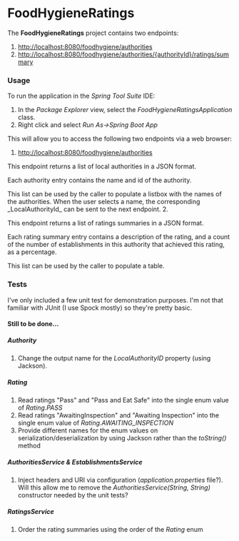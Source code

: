 # FoodHygieneRatings
The __FoodHygieneRatings__ project contains two endpoints:
1. <http://localhost:8080/foodhygiene/authorities>
2. <http://localhost:8080/foodhygiene/authorities/{authorityId}/ratings/summary>

### Usage
To run the application in the _Spring Tool Suite_ IDE:
1. In the _Package Explorer_ view, select the _FoodHygieneRatingsApplication_ class.
2. Right click and select _Run As->Spring Boot App_

This will allow you to access the following two endpoints via a web browser:
1. <http://localhost:8080/foodhygiene/authorities>
<p>This endpoint returns a list of local authorities in a JSON format.
<p>Each authority entry contains the name and id of the authority.
<p>This list can be used by the caller to populate a listbox with the names of the authorities. When the user selects a name, the corresponding _LocalAuthorityId_ can be sent to the next endpoint.
2. <http://localhost:8080/foodhygiene/authorities/{LocalAuthorityId}/ratings/summary>
<p>This endpoint returns a list of ratings summaries in a JSON format.
<p> Each rating summary entry contains a description of the rating, and a count of the number of establishments in this authority that achieved this rating, as a percentage.
<p>This list can be used by the caller to populate a table.

### Tests
I've only included a few unit test for demonstration purposes.
I'm not that familiar with JUnit (I use Spock mostly) so they're pretty basic.

#### Still to be done...
##### Authority
1. Change the output name for the _LocalAuthorityID_ property (using Jackson).

##### Rating
1. Read ratings "Pass" and "Pass and Eat Safe" into the single enum value of *Rating.PASS*
2. Read ratings "AwaitingInspection" and "Awaiting Inspection" into the single enum value of *Rating.AWAITING_INSPECTION*
3. Provide different names for the enum values on serialization/deserialization by using Jackson rather than the _toString()_ method

##### AuthoritiesService & EstablishmentsService
1. Inject headers and URI via configuration (_application.properties_ file?). Will this allow me to remove the _AuthoritiesService(String, String)_ constructor needed by the unit tests?

##### RatingsService
1. Order the rating summaries using the order of the _Rating_ enum
